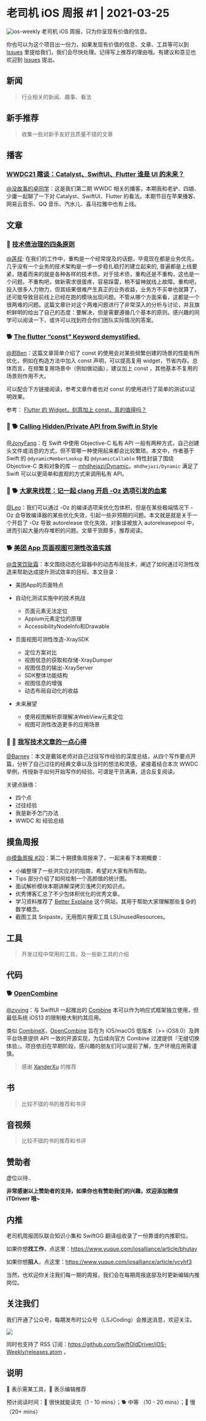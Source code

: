 # 老司机 iOS 周报 #1 | 2021-03-25

![ios-weekly](https://github.com/SwiftOldDriver/iOS-Weekly/blob/master/assets/ios-weekly.png?raw=true)
老司机 iOS 周报，只为你呈现有价值的信息。

你也可以为这个项目出一份力，如果发现有价值的信息、文章、工具等可以到 [Issues](https://github.com/SwiftOldDriver/iOS-Weekly/issues) 里提给我们，我们会尽快处理。记得写上推荐的理由哦。有建议和意见也欢迎到 [Issues](https://github.com/SwiftOldDriver/iOS-Weekly/issues) 提出。

## 新闻

> 行业相关的新闻、趣事、看法

## 新手推荐

> 收集一些对新手友好且质量不错的文章
> 

## 播客
### [WWDC21 瞎谈：Catalyst、SwiftUI、Flutter 谁是 UI 的未来？](https://www.xiaoyuzhoufm.com/episode/61009e2083c3728d82be24c4)

[@没故事的卓同学](https://github.com/lacklock)：这是我们第二期 WWDC 相关的播客，本期我和老驴、四娘、少庸一起聊了一下对 Catalyst、SwiftUI、Flutter 的看法。本期节目在苹果播客、网易云音乐、QQ 音乐、汽水儿、喜马拉雅中也有上线。

## 文章

### 🐎 [技术债治理的四条原则](https://insights.thoughtworks.cn/managing-technical-debt/)

[@莲叔](http://github.com/aaaron7): 在我们的工作中，重构是一个经常提及的话题，毕竟现在都是业务优先，几乎没有一个业务的技术架构是一步一步稳扎稳打的建立起来的, 普遍都是上线要紧，随着而来的就是各种各样的技术债。对于技术债，重构还是不重构，这也是一个问题。不重构吧，做新需求很蛋疼，容易踩雷，稍不留神就线上故障。重构吧，投入很多人力物力，但其结果很难产生真正的业务收益，业务方不买单也就算了，还可能导致目前线上已经在跑的模块出现问题。不管从哪个方面来看，这都是一个很两难的问题。这篇文章针对这个两难问题进行了非常深入的分析与讨论，并且旗帜鲜明的给出了自己的态度：要解决，但是需要遵循几个基本的原则。感兴趣的同学可以阅读一下，或许可以找到符合你们团队实际情况的答案。

### 🐕 [The flutter “const” Keyword demystified.](https://medium.com/flutter-community/the-flutter-const-keyword-demystified-c8d2a2609a80)

[@邦Ben](https://weibo.com/linwenbang)：这篇文章简单介绍了 const 的使用会对某些频繁创建的场景的性能有所优化，例如在构造方法中加入 const 声明，可以提高复用 widget，节省内存。总体而言，在频繁复用场景中（例如做动画），建议加上 const ，其他基本不复用的场景则作用不大。

可以配合下方链接阅读，参考文章作者也对 const 的使用进行了简单的测试以证明效果。

参考：
[Flutter 的 Widget，刻意加上 const，真的值得吗？](https://juejin.cn/post/6977212326394986510)

### 🌟 🐕 [Calling Hidden/Private API from Swift in Style](https://medium.com/swlh/calling-ios-and-macos-hidden-api-in-style-1a924f244ad1)

[@JonyFang](https://github.com/JonyFang)：在 Swift 中使用 Objective-C 私有 API 一般有两种方式，自己创建头文件或消息的方式，但不管哪一种使用起来都会比较繁琐。本文中，作者基于 Swift 的 `@dynamicMemberLookup` 和 `@dynamicCallable` 特性封装了围绕 Objective-C 类和对象的库 -- [mhdhejazi/Dynamic](https://github.com/mhdhejazi/Dynamic)。`mhdhejazi/Dynamic` 满足了 Swift 可以以更简单和直观的方式来调用私有 API。

### 🌟 🐕 [大家来找茬：记一起 clang 开启 -Oz 选项引发的血案](https://mp.weixin.qq.com/s/1RNsrmUKuxmQa0jPZozE9A)

[@Leo](https://github.com/leomobiledeveloper)：我们可以通过 -Oz 的编译选项来优化包体积，但是在某些极端情况下 -Oz 会导致编译器的某些优化失效，引起一些非预期的问题。本文就是就是关于一个开启了 -Oz 导致 autorelease 优化失效，对象误被放入 autoreleasepool 中，进而引起大量内存堆积的问题。文章干货颇多，推荐阅读。 


### 🐕 [美团 App 页面视图可测性改造实践](https://mp.weixin.qq.com/s/YcvFSs-97SpMKjlpj9Dzqg)

 [@含笑饮砒霜](https://weibo.com/chinafishnews/)：本文围绕动态化容器中的动态布局技术，阐述了如何通过可测性改造来帮助达成提升测试效率的目标。本文目录：
 
* 美团App的页面特点
 
* 自动化测试实施中的技术挑战
	* 页面元素无法定位
	* Appium元素定位的原理
	* AccessibilityNodeInfo和Drawable

* 页面视图可测性改造-XraySDK
	* 定位方案对比
	* 视图信息的获取和存储-XrayDumper
	* 视图信息的输出-XrayServer
	* SDK整体功能结构
	* 视图信息的增强
	* 动态布局自动化的收益

* 未来展望
	* 使用视图解析原理解决WebView元素定位
	* 视图可测性改造更多的应用场景
 
 
### 🌟 🐢 [我写技术文章的一点心得](https://ming1016.github.io/2021/07/24/my-little-idea-about-writing-technical-article/)

[@Barney](https://github.com/BarnyZhao)：本文是戴铭老师对自己过往写作经验的深度总结，从四个写作要点开篇，分析了自己过往的经典文章以及当时的想法和灵感。紧接着结合本次 WWDC 举例，传授新手如何开始写作的经验。可谓是干货满满，适合反复阅读。

关键点脉络：
- 四个点
- 过往经验
- 我是新手怎门办法
- WWDC 和 经验总结
 

## 摸鱼周报

[@摸鱼周报 #20](https://mp.weixin.qq.com/s/PjiZzx3VSAfAGHRJs160aQ)：第二十期摸鱼周报来了，一起来看下本期概要：

* 小编整理了一些洪灾应对的指南，希望对大家有所帮助。
* Tips 部分介绍了如何绘制一个高颜值的统计图。
* 面试解析模块本期讲解深拷贝浅拷贝的知识点。
* 优秀博客汇总了不少包体积优化的优秀文章。
* 学习资料推荐了 [Better Explaine](https://betterexplained.com/) 这个网站，其用于帮助大家理解那些复杂的数学概念。
* 截图工具 Snipaste，无用图片搜索工具 LSUnusedResources。

## 工具

> 开发过程中常用的工具，及一些新工具的介绍

## 代码

### 🐕 [OpenCombine](https://github.com/OpenCombine/OpenCombine)

[@zvving](https://github.com/zvving)：与 SwiftUI 一起推出的 [Combine](https://developer.apple.com/documentation/combine) 本可以作为响应式框架独立使用，但最低系统 iOS13 的限制极大制约其应用。

类似 [CombineX](https://github.com/cx-org/CombineX)，[OpenCombine](https://github.com/OpenCombine/OpenCombine) 旨在为 iOS/macOS 低版本（>= iOS8.0）及跨平台场景提供 API 一致的开源实现，为后续向官方 Combine 过渡提供『无缝切换体验』。项目依旧在早期阶段，感兴趣的朋友们可以提前了解，生产环境应用需谨慎。

> 感谢 [XanderXu](https://github.com/XanderXu) 的推荐

## 书

> 比较不错的书的推荐和书评

## 音视频

> 比较不错的书的推荐和书评

## 赞助者

虚位以待..

**非常感谢以上赞助者的支持，如果你也有赞助我们的兴趣，欢迎添加微信 iTDriverr 哦~**

## 内推

老司机周报团队联合知识小集和 SwiftGG 翻译组收录了一份靠谱的内推职位。

如果你想**找工作**，点这里：https://www.yuque.com/iosalliance/article/bhutav

如果你想**招人**，点这里：https://www.yuque.com/iosalliance/article/ycyhf3

当然，也欢迎你关注我们每一期的周报，我们会在每期周报底部及时更新编辑内推岗位。

## 关注我们

我们开通了公众号，每期发布时公众号（LSJCoding）会推送消息，欢迎关注。

![](https://github.com/SwiftOldDriver/iOS-Weekly/blob/master/assets/qrcode_for_wechat.jpg?raw=true)

同时也支持了 RSS 订阅：https://github.com/SwiftOldDriver/iOS-Weekly/releases.atom 。

## 说明

🚧 表示需某工具，🌟 表示编辑推荐

预计阅读时间：🐎 很快就能读完（1 - 10 mins）；🐕 中等 （10 - 20 mins）；🐢 慢（20+ mins）
